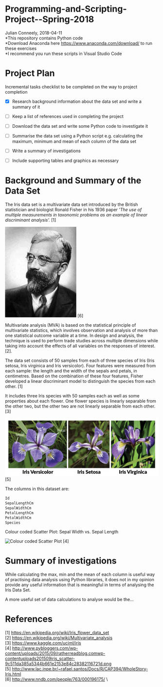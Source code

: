 # Programming-and-Scripting-Project--Spring-2018
Julian Conneely, 2018-04-11\
*This repository contains Python code\
*Download Anaconda here https://www.anaconda.com/download/ to run these exercises\
*I recommend you run these scripts in Visual Studio Code


# Project Plan
Incremental tasks checklist to be completed on the way to project completion
- [x] Research background information about the data set and write a summary of it
- [ ] Keep a list of references used in completing the project
- [ ] Download the data set and write some Python code to investigate it
- [ ] Summarise the data set using a Python script e.g. calculating the maximum, minimum and
mean of each column of the data set
- [ ] Write a summary of investigations
- [ ] Include supporting tables and graphics as necessary


# Background and Summary of the Data Set
The Iris data set is a multivariate data set introduced by the British statistician and biologist Ronald Fisher in his 1936 paper *'The use of multiple measurements in taxonomic problems as an example of linear discriminant analysis'.* [1]

![Ronald Fisher](ronald-fisher.png)
[6]

Multivariate analysis (MVA) is based on the statistical principle of multivariate statistics, which involves observation and analysis of more than one statistical outcome variable at a time. In design and analysis, the technique is used to perform trade studies across multiple dimensions while taking into account the effects of all variables on the responses of interest. [2].

The data set consists of 50 samples from each of three species of Iris (Iris setosa, Iris virginica and Iris versicolor). Four features were measured from each sample: the length and the width of the sepals and petals, in centimetres. Based on the combination of these four features, Fisher developed a linear discriminant model to distinguish the species from each other. [1]

It includes three Iris species with 50 samples each as well as some properties about each flower. One flower species is linearly separable from the other two, but the other two are not linearly separable from each other. [3]

![iris](iris-machinelearning.png)
[5]

The columns in this dataset are:

    Id
    SepalLengthCm
    SepalWidthCm
    PetalLengthCm
    PetalWidthCm
    Species


Colour coded Scatter Plot: Sepal Width vs. Sepal Length

![Colour coded Scatter Plot](http://www.pybloggers.com/wp-content/uploads/2015/09/ratherreadblog.comwp-contentuploads201509iris_scatter-9c511da385a5344b661e2153e84c28382116721d.png)
[4]

# Summary of investigations
While calculating the max, min and the mean of each column is useful way of practising data analysis using Python libraries, it does not in my opinion provide any useful information that is meaningful in terms of analysing the Iris Data Set. 

A more useful set of data calculations to analyse would be the...


# References
[1] https://en.wikipedia.org/wiki/Iris_flower_data_set \
[2] https://en.wikipedia.org/wiki/Multivariate_analysis \
[3] https://www.kaggle.com/uciml/iris \
[4] http://www.pybloggers.com/wp-content/uploads/2015/09/ratherreadblog.comwp-contentuploads201509iris_scatter-9c511da385a5344b661e2153e84c28382116721d.png \
[5] http://www.lac.inpe.br/~rafael.santos/Docs/R/CAP394/WholeStory-Iris.html \
[6] http://www.nndb.com/people/763/000196175/ \
